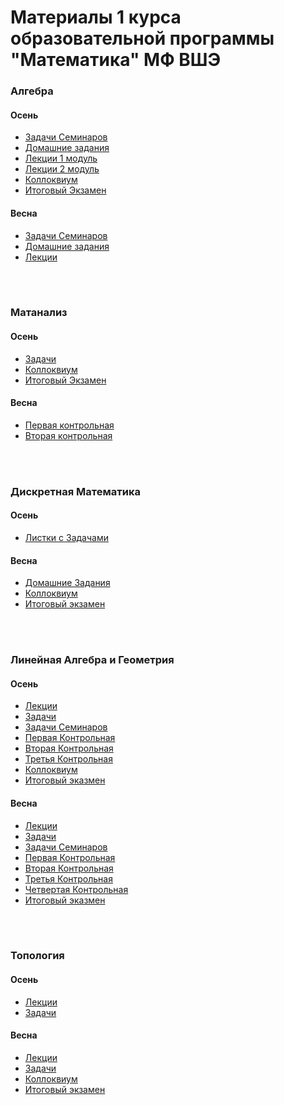 # Материалы 1 курса образовательной программы "Математика" МФ ВШЭ

### Алгебра

#### Осень
- [Задачи Семинаров]()
- [Домашние задания]()
- [Лекции 1 модуль](https://github.com/Vladm0z/HSE-Math/blob/main/docs/1st%20term/Algebra/Aut_Lect/%D0%90%D0%BB%D0%B3%D0%B5%D0%B1%D1%80%D0%B0%201%20%D0%BA%D1%83%D1%80%D1%81%201%20%D0%BC%D0%BE%D0%B4%D1%83%D0%BB%D1%8C.pdf)
- [Лекции 2 модуль](https://github.com/Vladm0z/HSE-Math/blob/main/docs/1st%20term/Algebra/Aut_Lect/%D0%90%D0%BB%D0%B3%D0%B5%D0%B1%D1%80%D0%B0%201%20%D0%BA%D1%83%D1%80%D1%81%202%20%D0%BC%D0%BE%D0%B4%D1%83%D0%BB%D1%8C.pdf)
- [Коллоквиум]()
- [Итоговый Экзамен]()

#### Весна
- [Задачи Семинаров]()
- [Домашние задания](https://github.com/Vladm0z/HSE-Math/blob/main/docs/1st%20term/Algebra/Spr_HW/AlgHWo.pdf)
- [Лекции]()

<br/>
<br/>

### Матанализ

#### Осень
- [Задачи]()
- [Коллоквиум]()
- [Итоговый Экзамен]()

#### Весна
- [Первая контрольная]()
- [Вторая контрольная]()

<br/>
<br/>

### Дискретная Математика

#### Осень
- [Листки с Задачами]()

#### Весна
- [Домашние Задания]()
- [Коллоквиум]()
- [Итоговый экзамен]()

<br/>
<br/>

### Линейная Алгебра и Геометрия

#### Осень
- [Лекции]()
- [Задачи]()
- [Задачи Семинаров]()
- [Первая Контрольная]()
- [Вторая Контрольная]()
- [Третья Контрольная]()
- [Коллоквиум]()
- [Итоговый эказмен]()

#### Весна
- [Лекции]()
- [Задачи]()
- [Задачи Семинаров]()
- [Первая Контрольная]()
- [Вторая Контрольная]()
- [Третья Контрольная]()
- [Четвертая Контрольная]()
- [Итоговый эказмен]()

<br/>
<br/>

### Топология

#### Осень
- [Лекции]()
- [Задачи]()

#### Весна
- [Лекции]()
- [Задачи]()
- [Коллоквиум]()
- [Итоговый экзамен]()

